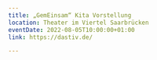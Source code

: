 ```yaml
---
title: „GemEinsam“ Kita Vorstellung  
location: Theater im Viertel Saarbrücken
eventDate: 2022-08-05T10:00:00+01:00
link: https://dastiv.de/

---
```

